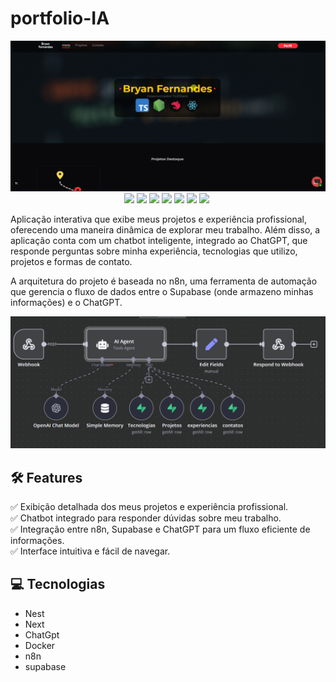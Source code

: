 # portfolio-IA

<div align="center">
     <img src="./.gitassets/portfolio-ia-print.png">
    <div>
        <img src="https://img.shields.io/badge/nestjs-E0234E?style=for-the-badge&logo=nestjs&logoColor=white">
        <img src="https://img.shields.io/badge/next%20js-000000?style=for-the-badge&logo=nextdotjs&logoColor=white">
        <img src="https://img.shields.io/badge/Docker-2CA5E0?style=for-the-badge&logo=docker&logoColor=white">
        <img src="https://img.shields.io/badge/ChatGPT-74aa9c?style=for-the-badge&logo=openai&logoColor=white">
        <img src="https://img.shields.io/badge/Tailwind_CSS-38B2AC?style=for-the-badge&logo=tailwind-css&logoColor=white">
        <img src="https://img.shields.io/badge/TypeScript-007ACC?style=for-the-badge&logo=typescript&logoColor=white">
        <img src="https://img.shields.io/badge/Supabase-181818?style=for-the-badge&logo=supabase&logoColor=white">
        <img src="">
    </div>
</div>

Aplicação interativa que exibe meus projetos e experiência profissional, oferecendo uma maneira dinâmica de explorar meu trabalho. Além disso, a aplicação conta com um chatbot inteligente, integrado ao ChatGPT, que responde perguntas sobre minha experiência, tecnologias que utilizo, projetos e formas de contato.

A arquitetura do projeto é baseada no n8n, uma ferramenta de automação que gerencia o fluxo de dados entre o Supabase (onde armazeno minhas informações) e o ChatGPT.

<div align="center">
    <img src="./.gitassets/portfolio-ia-n8n-flow.png">
</div>

## 🛠️ Features

✅ Exibição detalhada dos meus projetos e experiência profissional.  
✅ Chatbot integrado para responder dúvidas sobre meu trabalho.  
✅ Integração entre n8n, Supabase e ChatGPT para um fluxo eficiente de informações.  
✅ Interface intuitiva e fácil de navegar.

## 💻 Tecnologias

* Nest
* Next
* ChatGpt
* Docker
* n8n
* supabase